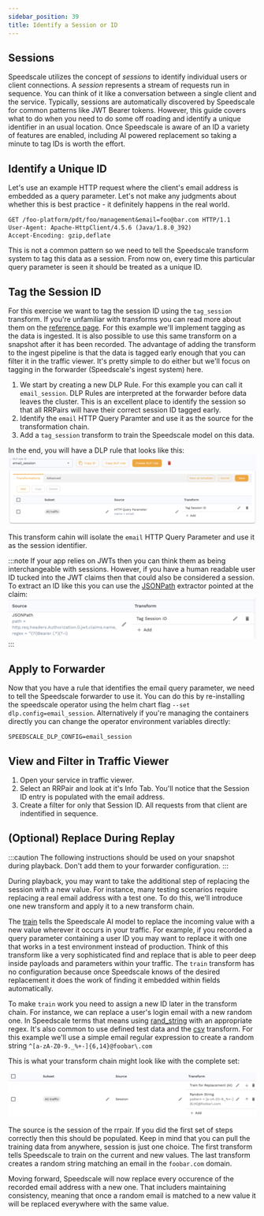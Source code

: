 ```yaml
---
sidebar_position: 39
title: Identify a Session or ID
---
```


## Sessions

Speedscale utilizes the concept of *sessions* to identify individual users or client connections. A *session* represents a stream of requests run in sequence. You can think of it like a conversation between a single client and the service. Typically, sessions are automatically discovered by Speedscale for common patterns like JWT Bearer tokens. However, this guide covers what to do when you need to do some off roading and identify a unique identifier in an usual location. Once Speedscale is aware of an ID a variety of features are enabled, including AI powered replacement so taking a minute to tag IDs is worth the effort.

## Identify a Unique ID

Let's use an example HTTP request where the client's email address is embedded as a query parameter. Let's not make any judgments about whether this is best practice - it definitely happens in the real world.

```
GET /foo-platform/pdt/foo/management&email=foo@bar.com HTTP/1.1
User-Agent: Apache-HttpClient/4.5.6 (Java/1.8.0_392)
Accept-Encoding: gzip,deflate
```

This is not a common pattern so we need to tell the Speedscale transform system to tag this data as a session. From now on, every time this particular query parameter is seen it should be treated as a unique ID.

## Tag the Session ID

For this exercise we want to tag the session ID using the `tag_session` transform. If you're unfamiliar with transforms you can read more about them on the [reference page](../concepts/transforms.md). For this example we'll implement tagging as the data is ingested. It is also possible to use this same transform on a snapshot after it has been recorded. The advantage of adding the transform to the ingest pipeline is that the data is tagged early enough that you can filter it in the traffic viewer. It's pretty simple to do either but we'll focus on tagging in the forwarder (Speedscale's ingest system) here.

1. We start by creating a new DLP Rule. For this example you can call it `email_session`. DLP Rules are interpreted at the forwarder before data leaves the cluster. This is an excellent place to identify the session so that all RRPairs will have their correct session ID tagged early.
2. Identify the `email` HTTP Query Paramter and use it as the source for the transformation chain.
3. Add a `tag_session` transform to train the Speedscale model on this data.

In the end, you will have a DLP rule that looks like this:
![dlp rule](./identify-session/dlp_rule_complete.png)

This transform cahin will isolate the `email` HTTP Query Parameter and use it as the session identifier.

:::note
If your app relies on JWTs then you can think them as being interchangeable with sessions. However, if you have a human readable user ID tucked into the JWT claims then that could also be considered a session. To extract an ID like this you can use the [JSONPath](../reference/transform-traffic/extractors/json_path.md) extractor pointed at the claim:
![jwt claim](./identify-session/jwt-claim.png)
:::

## Apply to Forwarder

Now that you have a rule that identifies the email query parameter, we need to tell the Speedscale forwarder to use it. You can do this by re-installing the speedscale operator using the helm chart flag `--set dlp.config=email_session`. Alternatively if you're managing the containers directly you can change the operator environment variables directly:

```
SPEEDSCALE_DLP_CONFIG=email_session
```

## View and Filter in Traffic Viewer

1. Open your service in traffic viewer.
2. Select an RRPair and look at it's Info Tab. You'll notice that the Session ID entry is populated with the email address.
3. Create a filter for only that Session ID. All requests from that client are indentified in sequence.

## (Optional) Replace During Replay

:::caution
The following instructions should be used on your snapshot during playback. Don't add them to your forwarder configuration.
:::

During playback, you may want to take the additional step of replacing the session with a new value. For instance, many testing scenarios require replacing a real email address with a test one. To do this, we'll introduce one new transform and apply it to a new transform chain.

The [train](../reference/transform-traffic/transforms/train.md) tells the Speedscale AI model to replace the incoming value with a new value wherever it occurs in your traffic. For example, if you recorded a query parameter containing a user ID you may want to replace it with one that works in a test environment instead of production. Think of this transform like a very sophisticated find and replace that is able to peer deep inside payloads and parameters within your traffic. The `train` transform has no configuration because once Speedscale knows of the desired replacement it does the work of finding it embedded within fields automatically.

To make `train` work you need to assign a new ID later in the transform chain. For instance, we can replace a user's login email with a new random one. In Speedscale terms that means using [rand_string](../reference/transform-traffic/transforms/rand_string.md) with an appropriate regex. It's also common to use defined test data and the [csv](../reference/transform-traffic/transforms/csv.md) transform. For this example we'll use a simple email regular expression to create a random string `^[a-zA-Z0-9._%+-]{6,14}@foobar\.com`

This is what your transform chain might look like with the complete set:

![train transform](./identify-session/transforms-w-train.png)

The source is the session of the rrpair. If you did the first set of steps correctly then this should be populated. Keep in mind that you can pull the training data from anywhere, session is just one choice. The first transform tells Speedscale to train on the current and new values. The last transform creates a random string matching an email in the `foobar.com` domain.

Moving forward, Speedscale will now replace every occurence of the recorded email address with a new one. That includers maintaining consistency, meaning that once a random email is matched to a new value it will be replaced everywhere with the same value.